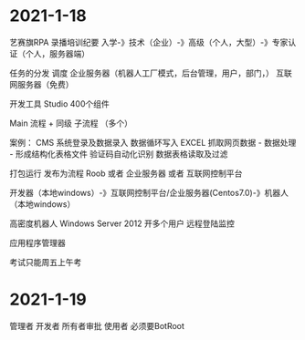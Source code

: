 # 2021-1-18
艺赛旗RPA 录播培训纪要
入学-》技术（企业）-》高级（个人，大型）-》专家认证（个人，服务器端）

任务的分发 调度
企业服务器（机器人工厂模式，后台管理，用户，部门，）
互联网服务器（免费）

开发工具 Studio
400个组件

Main 流程 + 
同级 子流程 （多个）

案例：
CMS 系统登录及数据录入
数据循环写入 EXCEL
抓取网页数据 - 数据处理 - 形成结构化表格文件 
验证码自动化识别
数据表格读取及过滤

打包运行
发布为流程 Roob 或者 企业服务器 或者 互联网控制平台

开发器（本地windows）-》互联网控制平台/企业服务器(Centos7.0)-》机器人（本地windows）

高密度机器人
Windows Server 2012  开多个用户  远程登陆监控

应用程序管理器

考试只能周五上午考

# 2021-1-19
管理者
开发者
所有者审批
使用者 必须要BotRoot
